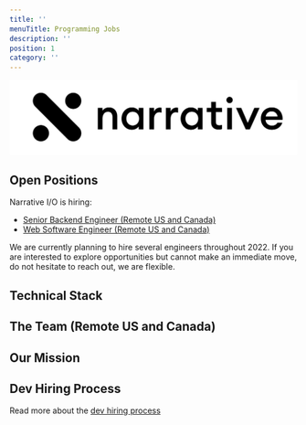 ```yaml
---
title: ''
menuTitle: Programming Jobs
description: ''
position: 1
category: ''
---
```


<img src="banner.png" alt="narrative logo" />

## Open Positions

Narrative I/O is hiring:

- [Senior Backend Engineer (Remote US and Canada)](/open-positions/backend-engineer)
- [Web Software Engineer (Remote US and Canada)](/open-positions/web-software-engineer)

We are currently planning to hire several engineers throughout 2022. If you are interested to explore opportunities
but cannot make an immediate move, do not hesitate to reach out, we are flexible.

## Technical Stack

<common-section section-name="technical-stack"></common-section>

## The Team (Remote US and Canada)

<common-section section-name="team"></common-section>

## Our Mission

<common-section section-name="mission"></common-section>

## Dev Hiring Process

Read more about the [dev hiring process](/process/dev-hiring-process) 